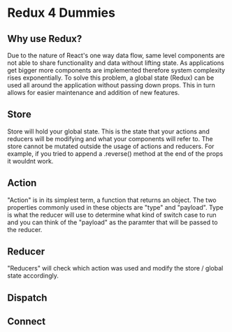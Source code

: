 # Redux 4 Dummies 

## Why use Redux?
Due to the nature of React's one way data flow, same level components are not able to share functionality
and data without lifting state. As applications get bigger more components are implemented therefore system 
complexity rises exponentially. To solve this problem, a global state (Redux) can be used all around the application 
without passing down props. This in turn allows for easier maintenance and addition of new features. 

## Store 
Store will hold your global state. This is the state that your actions and reducers will be modifying and what your components will
refer to. The store cannot be mutated outside the usage of actions and reducers. For example, if you tried to append a .reverse()
method at the end of the props it wouldnt work. 

## Action
"Action" is in its simplest term, a function that returns an object. The two properties commonly used in these objects
are "type" and "payload". Type is what the reducer will use to determine what kind of switch case to run and you can 
think of the "payload" as the paramter that will be passed to the reducer. 

## Reducer 
"Reducers" will check which action was used and modify the store / global state accordingly. 

## Dispatch


## Connect



